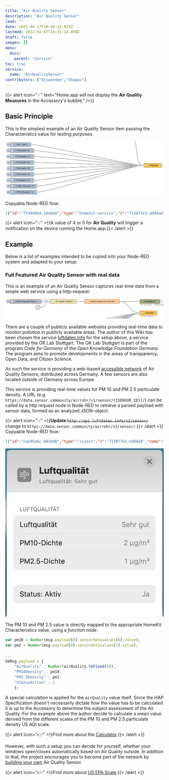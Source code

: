 ```yaml
---
title: "Air Quality Sensor"
description: "Air Quality Sensor"
lead: ""
date: 2021-04-17T18:50:12.025Z
lastmod: 2022-02-07T14:31:14.059Z
draft: false
images: []
menu:
  docs:
    parent: "service"
toc: true
service:
  name: "AirQualitySensor"
contributors: ["djiwondee","Shaquu"]
---
```


{{< alert icon="💡" text="Home.app will not display the <strong>Air Quality Measures</strong> in the Accessory's bubble." />}}

## Basic Principle

This is the simplest example of an Air Quality Sensor item passing the Characteristics value for testing purposes.

![Basic Principle](air_quality_basic_principle.png)

Copyable Node-RED flow:

```json
[{"id":"ffa9ddb4.26a9e8","type":"homekit-service","z":"7138f7e3.add4a8","isParent":true,"bridge":"60729d35.03880c","accessoryCategory":"OTHER","parentService":"","name":"AirQuality","serviceName":"AirQualitySensor","topic":"","filter":false,"manufacturer":"Default Manufacturer","model":"Default Model","serialNo":"Default Serial Number","cameraConfigVideoProcessor":"ffmpeg","cameraConfigSource":"","cameraConfigStillImageSource":"","cameraConfigMaxStreams":2,"cameraConfigMaxWidth":1280,"cameraConfigMaxHeight":720,"cameraConfigMaxFPS":10,"cameraConfigMaxBitrate":300,"cameraConfigVideoCodec":"libx264","cameraConfigAudioCodec":"libfdk_aac","cameraConfigAudio":false,"cameraConfigPacketSize":1316,"cameraConfigVerticalFlip":false,"cameraConfigHorizontalFlip":false,"cameraConfigMapVideo":"0:0","cameraConfigMapAudio":"0:1","cameraConfigVideoFilter":"scale=1280:720","cameraConfigAdditionalCommandLine":"-tune zerolatency","cameraConfigDebug":false,"cameraConfigSnapshotOutput":"disabled","characteristicProperties":"{\n   \"AirQuality\" : 0,\n   \"PM2_5Density\" : 1.0,\n   \"PM10Density\" : 2.0,\n   \"StatusActive\" : 1\n}","x":1120,"y":1340,"wires":[[],[]]},{"id":"56a1e83b.c2441","type":"inject","z":"7138f7e3.add4a8","name":"","topic":"","payload":"{\"foo\":\"bar\"}","payloadType":"json","repeat":"","crontab":"","once":false,"onceDelay":0.1,"x":230,"y":1200,"wires":[["ffa9ddb4.26a9e8"]]},{"id":"f9907030.d93868","type":"inject","z":"7138f7e3.add4a8","name":"","topic":"","payload":"{\"AirQuality\":3}","payloadType":"json","repeat":"","crontab":"","once":false,"onceDelay":0.1,"x":240,"y":1360,"wires":[["ffa9ddb4.26a9e8"]]},{"id":"17c07925.fe45a7","type":"inject","z":"7138f7e3.add4a8","name":"","topic":"","payload":"{\"PM2_5Density\":1}","payloadType":"json","repeat":"","crontab":"","once":false,"onceDelay":0.1,"x":250,"y":1480,"wires":[["ffa9ddb4.26a9e8"]]},{"id":"e2706164.e33e5","type":"inject","z":"7138f7e3.add4a8","name":"","topic":"","payload":"{\"PM10Density\":1}","payloadType":"json","repeat":"","crontab":"","once":false,"onceDelay":0.1,"x":250,"y":1520,"wires":[["ffa9ddb4.26a9e8"]]},{"id":"35ca8872.7b877","type":"inject","z":"7138f7e3.add4a8","name":"","topic":"","payload":"{\"AirQuality\":1}","payloadType":"json","repeat":"","crontab":"","once":false,"onceDelay":0.1,"x":240,"y":1280,"wires":[["ffa9ddb4.26a9e8"]]},{"id":"3e5ee1ad.6fd466","type":"inject","z":"7138f7e3.add4a8","name":"","topic":"","payload":"{\"AirQuality\":5}","payloadType":"json","repeat":"","crontab":"","once":false,"onceDelay":0.1,"x":240,"y":1440,"wires":[["ffa9ddb4.26a9e8"]]},{"id":"829b371b.08c6d","type":"inject","z":"7138f7e3.add4a8","name":"","topic":"","payload":"{\"AirQuality\":2}","payloadType":"json","repeat":"","crontab":"","once":false,"onceDelay":0.1,"x":240,"y":1320,"wires":[["ffa9ddb4.26a9e8"]]},{"id":"6b87d568.54d98c","type":"inject","z":"7138f7e3.add4a8","name":"","topic":"","payload":"{\"AirQuality\":0}","payloadType":"json","repeat":"","crontab":"","once":false,"onceDelay":0.1,"x":240,"y":1240,"wires":[["ffa9ddb4.26a9e8"]]},{"id":"e539751f.24eeb","type":"inject","z":"7138f7e3.add4a8","name":"","topic":"","payload":"{\"AirQuality\":4}","payloadType":"json","repeat":"","crontab":"","once":false,"onceDelay":0.1,"x":240,"y":1400,"wires":[["ffa9ddb4.26a9e8"]]},{"id":"60729d35.03880c","type":"homekit-bridge","z":"","bridgeName":"RedMatic-HAP-02","pinCode":"002-01-001","port":"","allowInsecureRequest":false,"manufacturer":"Default Manufacturer","model":"Default Model","serialNo":"Default Serial Number","customMdnsConfig":false,"mdnsMulticast":true,"mdnsInterface":"","mdnsPort":"","mdnsIp":"","mdnsTtl":"","mdnsLoopback":true,"mdnsReuseAddr":true,"allowMessagePassthrough":true}]
```

{{< alert icon="💡" >}}A value of 4 or 5 for **Air Quality** will trigger a notification on the device running the Home.app.{{< /alert >}}

## Example

Below is a list of examples intended to be copied into your Node-RED system and adapted to your setup:

### Full Featured Air Quality Sensor with real data

This is an example of an Air Quality Sensor captures real-time data from a simple web service using a http-request:

![Full Example](full_air_quality_example.png)

There are a couple of publicly available websites providing real-time data to monitor pollution in publicly available areas. The author of this Wiki has been chosen the service [luftdaten.info](https://luftdaten.info/en/home-en/) for the setup above, a service provided by the OK Lab Stuttgart. The OK Lab Stuttgart is part of the program _Code for Germany_ of the _Open Knowledge Foundation Germany_. The program aims to promote developments in the areas of transparency, Open Data, and Citizen Science.

As such the service is providing a web-based [accessible network](https://deutschland.maps.sensor.community/#6/51.165/10.455) of Air Quality Sensors, distributed across Germany. A few sensors are also located outside of Germany across Europe.

This service is providing real-time values for PM 10 and PM 2.5 particulate density. A URL (e.g. `https://data.sensor.community/airrohr/v1/sensor/{{SENSOR_ID}}/`) can be called by a http request node in Node-RED to retrieve a parsed payload with sensor data, formed as an analyzed JSON-object.

{{< alert icon="💡" >}}**Update**:~~`http://api.luftdaten.info/v1/sensor/`~~ change to `https://data.sensor.community/airrohr/v1/sensor/`.{{< /alert >}}
\
Copyable Node-RED flow:

```json
[{"id":"cae95a6c.0010d8","type":"inject","z":"7138f7e3.add4a8","name":"Initiate Airquality Read","topic":"","payload":"true","payloadType":"bool","repeat":"1200","crontab":"","once":true,"onceDelay":"10","x":270,"y":1120,"wires":[["8dee64b7.b1cd"]]},{"id":"9f84bead.b2093","type":"debug","z":"7138f7e3.add4a8","name":"HK Output","active":false,"tosidebar":true,"console":false,"tostatus":true,"complete":"payload","targetType":"msg","x":1130,"y":1120,"wires":[]},{"id":"8dee64b7.b1cd","type":"http request","z":"7138f7e3.add4a8","name":"Air Quality Kiedrich","method":"GET","ret":"obj","paytoqs":false,"url":"https://data.sensor.community/airrohr/v1/sensor/23490/","tls":"","persist":false,"proxy":"","authType":"","x":530,"y":1120,"wires":[["3d68d0ef.68703"]],"info":"Source: [Kiedrich](https://luftdaten.info)"},{"id":"3d68d0ef.68703","type":"function","z":"7138f7e3.add4a8","name":"Adjust payload for HomeKit","func":"var hkMsg = {};\n\nvar pm10 = Number(msg.payload[0].sensordatavalues[0].value);\nvar pm2 = Number(msg.payload[0].sensordatavalues[1].value);\nvar airQualityPM10, airQualityPM2, airQuality;\n\n// Banding AirQiality based on US AQI to provide HomeKit Levels\n//   Source: https://aqicn.org/calculator\n\nif (pm10 < 55) {\n    airQualityPM10 = 1;\n} else if (pm10 < 155) {\n    airQualityPM10 = 2\n} else if (pm10 < 255) {\n    airQualityPM10 = 3\n} else if (pm10 < 355) {\n    airQualityPM10 = 4\n} else if (pm10 >= 425) {\n    airQualityPM10 = 5;\n} else {\n  airQualityPM10 = 0;  \n}\n\nif (pm2 < 12) {\n    airQualityPM2 = 1;\n} else if (pm2 < 35.5) {\n    airQualityPM2 = 2\n} else if (pm2 < 55.5) {\n    airQualityPM2 = 3\n} else if (pm2 < 150.5) {\n    airQualityPM2 = 4\n} else if (pm2 >= 250.5) {\n    airQualityPM2 = 5;\n} else {\n  airQualityPM2 = 0;  \n}\n\n// Average airQuality derived from PM2 and PM10\n\nairQuality = (airQualityPM10 + airQualityPM2) / 2;\n\nhkMsg.payload = {\n    \"AirQuality\" : Number(airQuality.toFixed(0)),\n    \"PM10Density\" : pm10,\n    \"PM2_5Density\" : pm2,\n    \"StatusActive\" : 1\n    };\n\nreturn hkMsg;","outputs":1,"noerr":0,"x":800,"y":1120,"wires":[["9f84bead.b2093","ffa9ddb4.26a9e8"]]},{"id":"ffa9ddb4.26a9e8","type":"homekit-service","z":"7138f7e3.add4a8","isParent":true,"bridge":"60729d35.03880c","accessoryCategory":"OTHER","parentService":"","name":"AirQuality","serviceName":"AirQualitySensor","topic":"","filter":false,"manufacturer":"Default Manufacturer","model":"Default Model","serialNo":"Default Serial Number","cameraConfigVideoProcessor":"ffmpeg","cameraConfigSource":"","cameraConfigStillImageSource":"","cameraConfigMaxStreams":2,"cameraConfigMaxWidth":1280,"cameraConfigMaxHeight":720,"cameraConfigMaxFPS":10,"cameraConfigMaxBitrate":300,"cameraConfigVideoCodec":"libx264","cameraConfigAudioCodec":"libfdk_aac","cameraConfigAudio":false,"cameraConfigPacketSize":1316,"cameraConfigVerticalFlip":false,"cameraConfigHorizontalFlip":false,"cameraConfigMapVideo":"0:0","cameraConfigMapAudio":"0:1","cameraConfigVideoFilter":"scale=1280:720","cameraConfigAdditionalCommandLine":"-tune zerolatency","cameraConfigDebug":false,"cameraConfigSnapshotOutput":"disabled","characteristicProperties":"{\n   \"AirQuality\" : 0,\n   \"PM2_5Density\" : 1.0,\n   \"PM10Density\" : 2.0,\n   \"StatusActive\" : 1\n}","x":1120,"y":1200,"wires":[[],[]]},{"id":"60729d35.03880c","type":"homekit-bridge","z":"","bridgeName":"RedMatic-HAP-02","pinCode":"002-01-001","port":"","allowInsecureRequest":false,"manufacturer":"Default Manufacturer","model":"Default Model","serialNo":"Default Serial Number","customMdnsConfig":false,"mdnsMulticast":true,"mdnsInterface":"","mdnsPort":"","mdnsIp":"","mdnsTtl":"","mdnsLoopback":true,"mdnsReuseAddr":true,"allowMessagePassthrough":true}]
```

![Full Example Home.app](full_air_quality_home_example.png)

The PM 10 and PM 2.5 value is directly mapped to the appropriate HomeKit Characteristics value, using a _function node_.

```js
var pm10 = Number(msg.payload[0].sensordatavalues[0].value);
var pm2 = Number(msg.payload[0].sensordatavalues[1].value);

...
hkMsg.payload = {
    "AirQuality" : Number(airQuality.toFixed(0)),
    "PM10Density" : pm10,
    "PM2_5Density" : pm2,
    "StatusActive" : 1
    };
```

A special calculation is applied for the `AirQuality` value itself.
Since the HAP Specification doesn't necessarily dictate _how_ the value has to be calculated it is up to the Accessory to determine the subject assessment of the Air Quality. For the example above the author decide to calculate a mean value derived from the different scales of the PM 10 and PM 2.5 particulate density US AQI scale.

{{< alert icon="👉" >}}Find more about the [Calculator](https://aqicn.org/calculator).{{< /alert >}}

However, with such a setup you can decide for yourself, whether your windows open/closes automatically based on Air Quality outside. In addition to that, the project encourages you to become part of the network by [building your own](https://luftdaten.info/en/construction-manual/) Air Quality Sensor.

{{< alert icon="👉" >}}Find more about [US EPA Scale](https://aqicn.org).{{< /alert >}}
